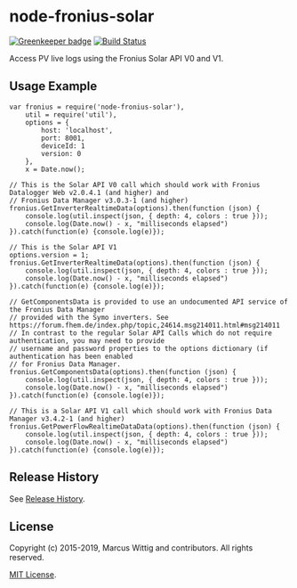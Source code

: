 # node-fronius-solar

[![Greenkeeper badge](https://badges.greenkeeper.io/mwittig/node-fronius-solar.svg)](https://greenkeeper.io/) [![Build Status](https://travis-ci.org/mwittig/node-fronius-solar.svg?branch=master)](https://travis-ci.org/mwittig/node-fronius-solar)

Access PV live logs using the Fronius Solar API V0 and V1.

## Usage Example

    var fronius = require('node-fronius-solar'),
        util = require('util'),
        options = {
            host: 'localhost',
            port: 8001,
            deviceId: 1
            version: 0
        },
        x = Date.now();
    
    // This is the Solar API V0 call which should work with Fronius Datalogger Web v2.0.4.1 (and higher) and
    // Fronius Data Manager v3.0.3-1 (and higher)
    fronius.GetInverterRealtimeData(options).then(function (json) {
        console.log(util.inspect(json, { depth: 4, colors : true }));
        console.log(Date.now() - x, "milliseconds elapsed")
    }).catch(function(e) {console.log(e)});
    
    // This is the Solar API V1
    options.version = 1;
    fronius.GetInverterRealtimeData(options).then(function (json) {
        console.log(util.inspect(json, { depth: 4, colors : true }));
        console.log(Date.now() - x, "milliseconds elapsed")
    }).catch(function(e) {console.log(e)});
    
    // GetComponentsData is provided to use an undocumented API service of the Fronius Data Manager
    // provided with the Symo inverters. See https://forum.fhem.de/index.php/topic,24614.msg214011.html#msg214011
    // In contrast to the regular Solar API Calls which do not require authentication, you may need to provide
    // username and password properties to the options dictionary (if authentication has been enabled 
    // for Fronius Data Manager.
    fronius.GetComponentsData(options).then(function (json) {
        console.log(util.inspect(json, { depth: 4, colors : true }));
        console.log(Date.now() - x, "milliseconds elapsed")
    }).catch(function(e) {console.log(e)});
    
    // This is a Solar API V1 call which should work with Fronius Data Manager v3.4.2-1 (and higher)
    fronius.GetPowerFlowRealtimeDataData(options).then(function (json) {
        console.log(util.inspect(json, { depth: 4, colors : true }));
        console.log(Date.now() - x, "milliseconds elapsed")
    }).catch(function(e) {console.log(e)});

## Release History

See [Release History](https://github.com/mwittig/node-fronius-solar/blob/master/HISTORY.md).

## License

Copyright (c) 2015-2019, Marcus Wittig and contributors. All rights reserved.

[MIT License](https://github.com/mwittig/node-fronius-solar/blob/master/LICENSE).
